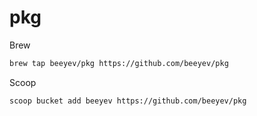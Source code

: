 # pkg

Brew
```bash
brew tap beeyev/pkg https://github.com/beeyev/pkg
```

Scoop
```bash
scoop bucket add beeyev https://github.com/beeyev/pkg
```
